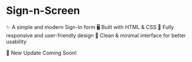 # Sign-n-Screen
✨ A simple and modern Sign-In form
🖥️ Built with HTML & CSS
📱 Fully responsive and user-friendly design
🔑 Clean & minimal interface for better usability

🚀 New Update Coming Soon!
